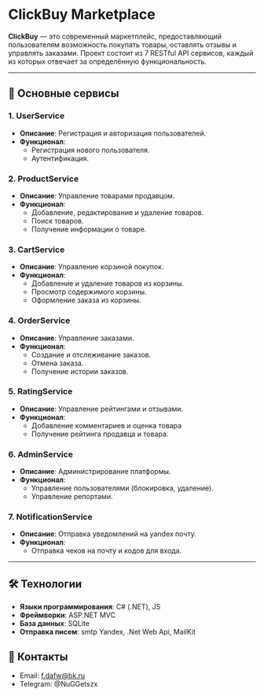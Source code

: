 # ClickBuy Marketplace

**ClickBuy** — это современный маркетплейс, предоставляющий пользователям возможность покупать товары, оставлять отзывы и управлять заказами. Проект состоит из 7 RESTful API сервисов, каждый из которых отвечает за определённую функциональность.

---

## 🚀 Основные сервисы

### 1. **UserService**
- **Описание**: Регистрация и авторизация пользователей.
- **Функционал**:
  - Регистрация нового пользователя.
  - Аутентификация.

### 2. **ProductService**
- **Описание**: Управление товарами продавцом.
- **Функционал**:
  - Добавление, редактирование и удаление товаров.
  - Поиск товаров.
  - Получение информации о товаре.

### 3. **CartService**
- **Описание**: Управление корзиной покупок.
- **Функционал**:
  - Добавление и удаление товаров из корзины.
  - Просмотр содержимого корзины.
  - Оформление заказа из корзины.

### 4. **OrderService**
- **Описание**: Управление заказами.
- **Функционал**:
  - Создание и отслеживание заказов.
  - Отмена заказа.
  - Получение истории заказов.

### 5. **RatingService**
- **Описание**: Управление рейтингами и отзывами.
- **Функционал**:
  - Добавление комментариев и оценка товара
  - Получение рейтинга продавца и товара.

### 6. **AdminService**
- **Описание**: Администрирование платформы.
- **Функционал**:
  - Управление пользователями (блокировка, удаление).
  - Управление репортами.

### 7. **NotificationService**
- **Описание**: Отправка уведомлений на yandex почту.
- **Функционал**:
  - Отправка чеков на почту и кодов для входа.

---

## 🛠 Технологии
- **Языки программирования**: C# (.NET), JS
- **Фреймворки**: ASP.NET MVC
- **База данных**: SQLite
- **Отправка писем**: smtp Yandex, .Net Web Api, MailKit

## 📧 Контакты
- Email: f.dafw@bk.ru
- Telegram: @NuGGetszx
